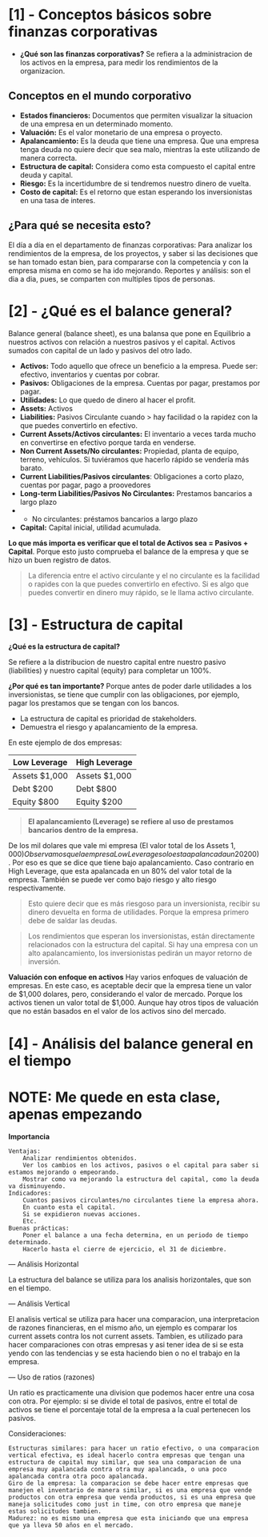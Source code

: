 # [1] - Conceptos básicos sobre finanzas corporativas

- **¿Qué son las finanzas corporativas?**
Se refiera a la administracion de los activos en la empresa, para medir los rendimientos de la organizacion.

## Conceptos en el mundo corporativo

- **Estados financieros:** Documentos que permiten visualizar la situacion de una empresa en un determinado momento.
- **Valuación:** Es el valor monetario de una empresa o proyecto.
- **Apalancamiento:** Es la deuda que tiene una empresa. Que una empresa tenga deuda no quiere decir que sea malo, mientras la este utilizando de manera correcta.
- **Estructura de capital:** Considera como esta compuesto el capital entre deuda y capital.
- **Riesgo:** Es la incertidumbre de si tendremos nuestro dinero de vuelta.
- **Costo de capital:** Es el retorno que estan esperando los inversionistas en una tasa de interes.

 ## ¿Para qué se necesita esto?
 
El día a día en el departamento de finanzas corporativas: Para analizar los rendimientos de la empresa, de los proyectos, y saber si las decisiones
que se han tomado estan bien, para compararse con la competencia y con la empresa misma en como se ha ido mejorando.
Reportes y análisis: son el dia a dia, pues, se comparten con multiples tipos de personas.

# [2] - ¿Qué es el balance general?
 Balance general (balance sheet), es una balansa que pone en Equilibrio a nuestros activos con relación a nuestros pasivos y el capital.
 Activos sumados con capital de un lado y pasivos del otro lado.
- **Activos:** Todo aquello que ofrece un beneficio a la empresa. Puede ser: efectivo, inventarios y cuentas por cobrar.
- **Pasivos:** Obligaciones de la empresa. Cuentas por pagar, prestamos por pagar.
- **Utilidades:** Lo que quedo de dinero al hacer el profit.
- **Assets:** Activos
- **Liabilities:** Pasivos Circulante cuando > hay facilidad o la rapidez con la que puedes convertirlo en efectivo.
- **Current Assets/Activos circulantes:** El inventario a veces tarda mucho en convertirse en efectivo porque tarda en venderse.
- **Non Current Assets/No circulantes:** Propiedad, planta de equipo, terreno, vehículos. Si tuviéramos que hacerlo rápido se vendería más barato.
- **Current Liabilities/Pasivos circulantes**: Obligaciones a corto plazo, cuentas por pagar, pago a proovedores
- **Long-term Liabilities/Pasivos No Circulantes:** Prestamos bancarios a largo plazo
- - No circulantes: préstamos bancarios a largo plazo
- **Capital:** Capital inicial, utilidad acumulada.

**Lo que más importa es verificar que el total de Activos sea = Pasivos + Capital**. Porque esto justo comprueba
el balance de la empresa y que se hizo un buen registro de datos.

> La diferencia entre el activo circulante y el no circulante es la facilidad o rapides con la que puedes convertirlo en efectivo. Si es algo que puedes convertir
> en dinero muy rápido, se le llama activo circulante.

# [3] - Estructura de capital

**¿Qué es la estructura de capital?**

Se refiere a la distribucion de nuestro capital entre nuestro pasivo (liabilities) y nuestro capital (equity) para completar un 100%.

**¿Por qué es tan importante?**
Porque antes de poder darle utilidades a los inversionistas, se tiene que cumplir con las obligaciones, por ejemplo, pagar los prestamos que se tengan con los bancos.
- La estructura de capital es prioridad de stakeholders.
- Demuestra el riesgo y apalancamiento de la empresa.  

En este ejemplo de dos empresas:

| Low Leverage | High Leverage |
| --- | --- |
| Assets $1,000 | Assets $1,000|
| Debt $200 | Debt $800 | 
| Equity $800 | Equity $200 |

> **El apalancamiento (Leverage) se refiere al uso de prestamos bancarios dentro de la empresa.**

De los mil dolares que vale mi empresa (El valor total de los Assets $1,000) Observamos que la empresa Low Leverage solo esta apalancada un 20% ($200). 
Por eso es que se dice que tiene bajo apalancamiento. 
Caso contrario en High Leverage, que esta apalancada en un 80% del valor total de la empresa.
También se puede ver como bajo riesgo y alto riesgo respectivamente.

> Esto quiere decir que es más riesgoso para un inversionista, recibir su dinero devuelta en forma de utilidades. Porque la empresa
> primero debe de saldar las deudas.

> Los rendimientos que esperan los inversionistas, están directamente relacionados con la estructura del capital.
> Si hay una empresa con un alto apalancamiento, los inversionistas pedirán un mayor retorno de inversión.

**Valuación con enfoque en activos**
Hay varios enfoques de valuación de empresas. En este caso, es aceptable decir que la empresa tiene un valor de $1,000 dolares, pero, considerando el valor de mercado. 
Porque los activos tienen un valor total de $1,000.
Aunque hay otros tipos de valuación que no están basados en el valor de los activos sino del mercado. 

 
# [4] - Análisis del balance general en el tiempo

# NOTE: Me quede en esta clase, apenas empezando
**Importancia**

    Ventajas:
        Analizar rendimientos obtenidos.
        Ver los cambios en los activos, pasivos o el capital para saber si estamos mejorando o empeorando.
        Mostrar como va mejorando la estructura del capital, como la deuda va disminuyendo.
    Indicadores:
        Cuantos pasivos circulantes/no circulantes tiene la empresa ahora.
        En cuanto esta el capital.
        Si se expidieron nuevas acciones.
        Etc.
    Buenas prácticas:
        Poner el balance a una fecha determina, en un periodo de tiempo determinado.
        Hacerlo hasta el cierre de ejercicio, el 31 de diciembre.

 
— Análisis Horizontal

La estructura del balance se utiliza para los analisis horizontales, que son en el tiempo.

 
— Análisis Vertical

El analisis vertical se utiliza para hacer una comparacion, una interpretacion de razones financieras, en el mismo año, un ejemplo es comparar los current assets contra los not current assets. Tambien, es utilizado para hacer comparaciones con otras empresas y asi tener idea de si se esta yendo con las tendencias y se esta haciendo bien o no el trabajo en la empresa.

 
— Uso de ratios (razones)

Un ratio es practicamente una division que podemos hacer entre una cosa con otra. Por ejemplo: si se divide el total de pasivos, entre el total de activos se tiene el porcentaje total de la empresa a la cual pertenecen los pasivos.

Consideraciones:

    Estructuras similares: para hacer un ratio efectivo, o una comparacion vertical efectiva, es ideal hacerlo contra empresas que tengan una estructura de capital muy similar, que sea una comparacion de una empresa muy apalancada contra otra muy apalancada, o una poco apalancada contra otra poco apalancada.
    Giro de la empresa: la comparacion se debe hacer entre empresas que manejen el inventario de manera similar, si es una empresa que vende productos con otra empresa que venda productos, si es una empresa que maneja solicitudes como just in time, con otro empresa que maneje estas solicitudes tambien.
    Madurez: no es mismo una empresa que esta iniciando que una empresa que ya lleva 50 años en el mercado.

